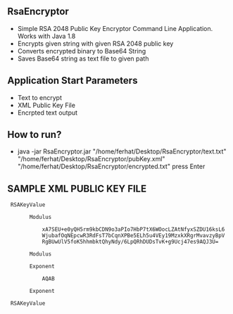 
<h2>RsaEncryptor</h2>

 * Simple RSA 2048 Public Key Encryptor Command Line Application. Works with Java 1.8
 * Encrypts given string with given RSA 2048 public key
 * Converts encrypted binary to Base64 String
 * Saves Base64 string as text file to given path
 
<h2>Application Start Parameters</h2>

 * Text to encrypt
 * XML Public Key File
 * Encrpted text output

<h2>How to run?</h2>
 
 * java -jar RsaEncryptor.jar "/home/ferhat/Desktop/RsaEncryptor/text.txt" "/home/ferhat/Desktop/RsaEncryptor/pubKey.xml" "/home/ferhat/Desktop/RsaEncryptor/encrypted.txt" press Enter

<h2>SAMPLE XML PUBLIC KEY FILE</h2>

     RSAKeyValue

           Modulus

               xA7SEU+e0yQH5rm9kbCDN9o3aPIo7HbP7tX6WOocLZAtNfyxSZDU16ksL6
               WjubafOqNEpcwR3RdFsT7bCqnXPBe5ELh5u4VEy19MzxkXRgrMvavzyBpV
               RgBUwUlV5foK5hhmbktQhyNdy/6LpQRhDUDsTvK+g9Ucj47es9AQJ3U=

           Modulus

           Exponent

               AQAB

           Exponent

     RSAKeyValue


